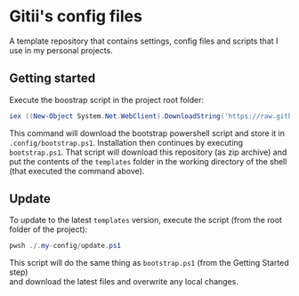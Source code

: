 # Gitii's config files

A template repository that contains settings, config files and scripts that I use in my personal projects.

## Getting started

Execute the boostrap script in the project root folder:
```powershell
iex ((New-Object System.Net.WebClient).DownloadString('https://raw.githubusercontent.com/Gitii/config/main/bootstrap.ps1'))
```

This command will download the bootstrap powershell script and store it in `.config/bootstrap.ps1`.
Installation then continues by executing `bootstrap.ps1`.
That script will download this repository (as zip archive) and put the contents of the `templates` folder in the working directory of the shell (that executed the command above).

## Update 

To update to the latest `templates` version, execute the script (from the root folder of the project):
```powershell
pwsh ./.my-config/update.ps1
```

This script will do the same thing as `bootstrap.ps1` (from the Getting Started step)  
and download the latest files and overwrite any local changes.
